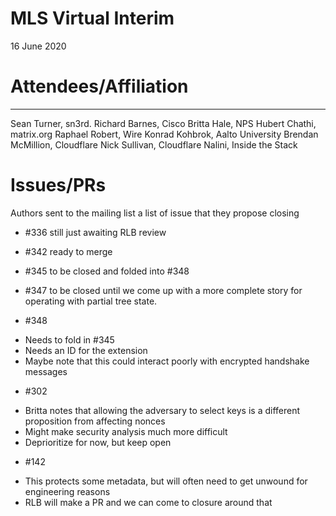 # MLS Virtual Interim
16 June 2020

# Attendees/Affiliation
----------------------
Sean Turner, sn3rd.
Richard Barnes, Cisco
Britta Hale, NPS
Hubert Chathi, matrix.org
Raphael Robert, Wire
Konrad Kohbrok, Aalto University
Brendan McMillion, Cloudflare
Nick Sullivan, Cloudflare
Nalini, Inside the Stack

# Issues/PRs

Authors sent to the mailing list a list of issue that they propose closing

- #336 still just awaiting RLB review

- #342 ready to merge

- #345 to be closed and folded into #348

- #347 to be closed until we come up with a more complete story for operating with partial tree state.

- #348 
* Needs to fold in #345
* Needs an ID for the extension
* Maybe note that this could interact poorly with encrypted handshake messages

- #302
* Britta notes that allowing the adversary to select keys is a different proposition from affecting nonces
* Might make security analysis much more difficult
* Deprioritize for now, but keep open

- #142
* This protects some metadata, but will often need to get unwound for engineering reasons
* RLB will make a PR and we can come to closure around that
